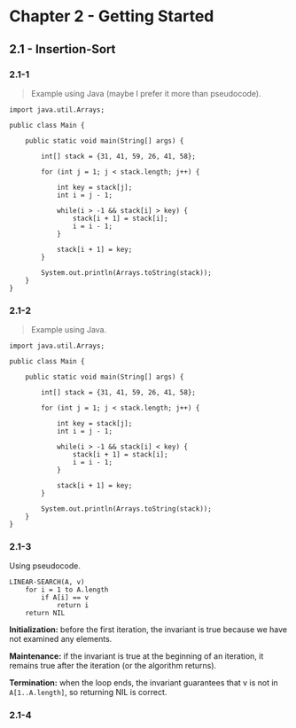 # Chapter 2 - Getting Started

## 2.1 - Insertion-Sort

### 2.1-1

> Example using Java (maybe I prefer it more than pseudocode).

```
import java.util.Arrays;

public class Main {
    
	public static void main(String[] args) {
		
		int[] stack = {31, 41, 59, 26, 41, 58};
		
		for (int j = 1; j < stack.length; j++) {
		    
		    int key = stack[j];
		    int i = j - 1;
		    
		    while(i > -1 && stack[i] > key) {
		        stack[i + 1] = stack[i];
		        i = i - 1;
		    }
		    
		    stack[i + 1] = key;
		}
		
		System.out.println(Arrays.toString(stack));
	}
}
```

### 2.1-2

> Example using Java.

```
import java.util.Arrays;

public class Main {
    
	public static void main(String[] args) {
		
		int[] stack = {31, 41, 59, 26, 41, 58};
		
		for (int j = 1; j < stack.length; j++) {
		    
		    int key = stack[j];
		    int i = j - 1;
		    
		    while(i > -1 && stack[i] < key) {
		        stack[i + 1] = stack[i];
		        i = i - 1;
		    }
		    
		    stack[i + 1] = key;
		}
		
		System.out.println(Arrays.toString(stack));
	}
}
```

### 2.1-3

Using pseudocode.

```
LINEAR-SEARCH(A, v)
    for i = 1 to A.length
        if A[i] == v
            return i 
    return NIL
```

**Initialization:** before the first iteration, the invariant is true because we have not examined any elements.

**Maintenance:** if the invariant is true at the beginning of an iteration, it remains true after the iteration (or the algorithm returns).

**Termination:** when the loop ends, the invariant guarantees that v is not in `A[1..A.length]`, so returning NIL is correct.

### 2.1-4

